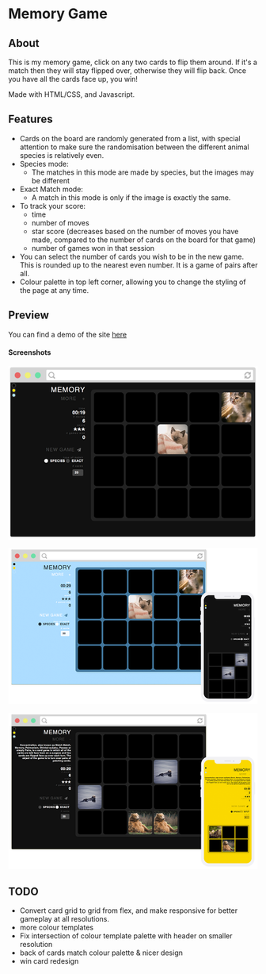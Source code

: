 # Memory Game

## About

This is my memory game, click on any two cards to flip them around. If it's a match then they will stay flipped over, otherwise they will flip back. Once you have all the cards face up, you win!

Made with HTML/CSS, and Javascript.

## Features

- Cards on the board are randomly generated from a list, with special attention to make sure the randomisation between the different animal species is relatively even.
- Species mode:
	- The matches in this mode are made by species, but the images may be different
- Exact Match mode:
	- A match in this mode is only if the image is exactly the same.
- To track your score:
	- time
	- number of moves
	- star score (decreases based on the number of moves you have made, compared to the number of cards on the board for that game)
	- number of games won in that session
- You can select the number of cards you wish to be in the new game. This is rounded up to the nearest even number. It is a game of pairs after all.
- Colour palette in top left corner, allowing you to change the styling of the page at any time.

## Preview

You can find a demo of the site [here](https://lucyod10.github.io/Memory-Game/)

#### Screenshots

![Screenshot 1](images/screenshot_03.png)

![Screenshot 2](images/screenshot_combined_02.png)

![Screenshot 3](images/screenshot_combined_03.png)

## TODO

- Convert card grid to grid from flex, and make responsive for better gameplay at all resolutions.
- more colour templates
- Fix intersection of colour template palette with header on smaller resolution
- back of cards match colour palette & nicer design
- win card redesign
